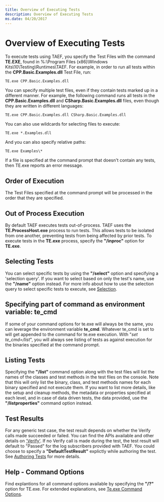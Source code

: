 ```yaml
---
title: Overview of Executing Tests
description: Overview of Executing Tests
ms.date: 04/20/2017
---
```


# Overview of Executing Tests

To execute tests using TAEF, you specify the Test Files with the command **TE.EXE**, found in %:\Program Files (x86)\Windows Kits\10\Testing\Runtimes\TAEF. For example, in order to run all tests within the **CPP.Basic.Examples.dll** Test File, run:

``` syntax
TE.exe CPP.Basic.Examples.dll
```

You can specify multiple test files, even if they contain tests marked up in a different manner. For example, the following command runs all tests in the **CPP.Basic.Examples.dll** and **CSharp.Basic.Examples.dll** files, even though they are written in different languages:

``` syntax
TE.exe CPP.Basic.Examples.dll CSharp.Basic.Examples.dll
```

You can also use wildcards for selecting files to execute:

``` syntax
TE.exe *.Examples.dll
```

And you can also specify relative paths:

``` syntax
TE.exe Examples\*
```

If a file is specified at the command prompt that doesn't contain any tests, then TE.exe reports an error message.

## Order of Execution

The Test Files specified at the command prompt will be processed in the order that they are specified.

## Out of Process Execution

By default TAEF executes tests out-of-process. TAEF uses the **TE.ProcessHost.exe** process to run tests. This allows tests to be isolated from one another, preventing tests from being affected by prior tests. To execute tests in the **TE.exe** process, specify the **"/inproc"** option for **TE.exe**.

## Selecting Tests

You can select specific tests by using the **"/select"** option and specifying a 'selection query'. If you want to select based on only the test's name, use the **"/name"** option instead. For more info about how to use the selection query to select specific tests to execute, see [Selection](selection.md).

## Specifying part of command as environment variable: **te\_cmd**

If some of your command options for te.exe will always be the same, you can leverage the environment variable **te\_cmd**. Whatever te\_cmd is set to will get appended to the command for te.exe execution. With "*set te\_cmd=/list*", you will always see listing of tests as against execution for the binaries specified at the command prompt.

## Listing Tests

Specifying the **"/list"** command option along with the test files will list the names of the classes and test methods in the test files on the console. Note that this will only list the binary, class, and test methods names for each binary specified and not execute them. If you want to list more details, like the setup and cleanup methods, the metadata or properties specified at each level, and in case of data driven tests, the data provided, use the **"/listproperties"** command option instead.

## Test Results

For any generic test case, the test result depends on whether the Verify calls made succeeded or failed. You can find the APIs available and other details on ['Verify'](verify.md). If no Verify call is made during the test, the test result will default to "Passed" for the log subscribers provided with TAEF. You could choose to specify a **"DefaultTestResult"** explictly while authoring the test. See [Authoring Tests](authoring-tests.md) for more details.

## Help - Command Options

Find explantions for all command options available by specifying the **"/?"** option for TE.exe. For extended explanations, see [Te.exe Command Options](te-exe-command-line-parameters.md).
